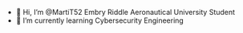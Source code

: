 - 👋 Hi, I’m @MartiT52 Embry Riddle Aeronautical University Student
- 🌱 I’m currently learning Cybersecurity Engineering
<!---
MartiT52/MartiT52 is a ✨ special ✨ repository because its `README.md` (this file) appears on your GitHub profile.
You can click the Preview link to take a look at your changes.
--->
